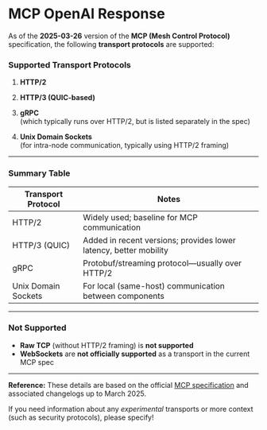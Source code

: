 # MCP OpenAI Response

As of the **2025-03-26** version of the **MCP (Mesh Control Protocol)** specification, the following **transport protocols** are supported:

### Supported Transport Protocols

1. **HTTP/2**
2. **HTTP/3 (QUIC-based)**
3. **gRPC**  
   (which typically runs over HTTP/2, but is listed separately in the spec)

4. **Unix Domain Sockets**  
   (for intra-node communication, typically using HTTP/2 framing)

---

### Summary Table

| Transport Protocol     | Notes                                                           |
|-----------------------|-----------------------------------------------------------------|
| HTTP/2                | Widely used; baseline for MCP communication                     |
| HTTP/3 (QUIC)         | Added in recent versions; provides lower latency, better mobility|
| gRPC                  | Protobuf/streaming protocol—usually over HTTP/2                 |
| Unix Domain Sockets   | For local (same-host) communication between components          |

---

### Not Supported

- **Raw TCP** (without HTTP/2 framing) is **not supported**
- **WebSockets** are **not officially supported** as a transport in the current MCP spec

---

**Reference:** These details are based on the official [MCP specification](https://github.com/istio/api/blob/master/mcp/v1alpha1/mcp.proto) and associated changelogs up to March 2025.

If you need information about any *experimental* transports or more context (such as security protocols), please specify!
